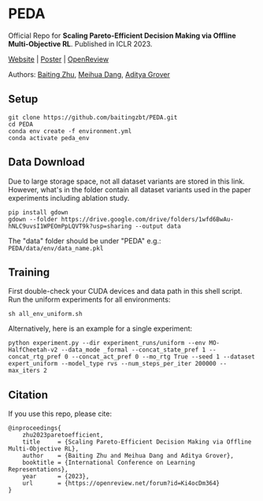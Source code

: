 # PEDA
Official Repo for **Scaling Pareto-Efficient Decision Making via Offline Multi-Objective RL**. Published in ICLR 2023.

[Website](https://baitingzbt.github.io/projects/iclr_2023_morl/) | [Poster](https://drive.google.com/file/d/1kiUYbYcfAdd8wLLK7x26NSYCqfWk6mGr/view) | [OpenReview](https://openreview.net/forum?id=Ki4ocDm364)

Authors: [Baiting Zhu](https://baitingzbt.github.io/), [Meihua Dang](http://web.cs.ucla.edu/~mhdang/), [Aditya Grover](https://aditya-grover.github.io/)

## Setup
  ```
  git clone https://github.com/baitingzbt/PEDA.git
  cd PEDA
  conda env create -f environment.yml
  conda activate peda_env
  ```

## Data Download
Due to large storage space, not all dataset variants are stored in this link. However, what's in the folder contain all dataset variants used in the paper experiments including ablation study.
```
pip install gdown
gdown --folder https://drive.google.com/drive/folders/1wfd6BwAu-hNLC9uvsI1WPEOmPpLQVT9k?usp=sharing --output data
```
The "data" folder should be under "PEDA" e.g.: `PEDA/data/env/data_name.pkl`
## Training
First double-check your CUDA devices and data path in this shell script. Run the uniform experiments for all environments:
```
sh all_env_uniform.sh
```
Alternatively, here is an example for a single experiment:
```
python experiment.py --dir experiment_runs/uniform --env MO-HalfCheetah-v2 --data_mode _formal --concat_state_pref 1 --concat_rtg_pref 0 --concat_act_pref 0 --mo_rtg True --seed 1 --dataset expert_uniform --model_type rvs --num_steps_per_iter 200000 --max_iters 2
```
## Citation
If you use this repo, please cite:
```
@inproceedings{
    zhu2023paretoefficient,
    title     = {Scaling Pareto-Efficient Decision Making via Offline Multi-Objective RL},
    author    = {Baiting Zhu and Meihua Dang and Aditya Grover},
    booktitle = {International Conference on Learning Representations},
    year      = {2023},
    url       = {https://openreview.net/forum?id=Ki4ocDm364}
}
```
